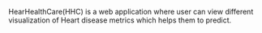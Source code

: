 HearHealthCare(HHC) is a web application where user can view different visualization of Heart disease metrics which helps them to predict.
